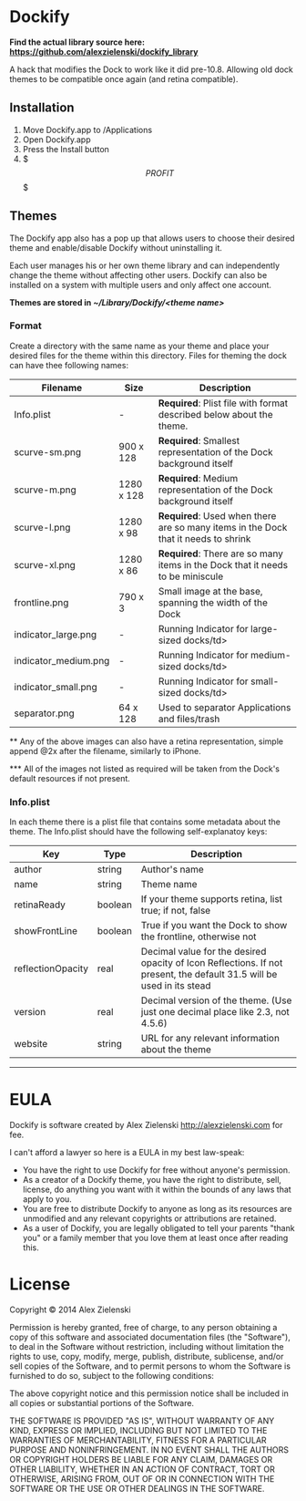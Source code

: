 # Dockify

**Find the actual library source here: https://github.com/alexzielenski/dockify_library**

A hack that modifies the Dock to work like it did pre-10.8. Allowing old dock themes to be compatible once again (and retina compatible).

## Installation

1. Move Dockify.app to /Applications
2. Open Dockify.app
3. Press the Install button
4. $$$ PROFIT $$$

## Themes

The Dockify app also has a pop up that allows users to choose their desired theme and enable/disable Dockify without uninstalling it. 

Each user manages his or her own theme library and can independently change the theme without affecting other users. Dockify can also be installed on a system with multiple users and only affect one account.

**Themes are stored in *~/Library/Dockify/&lt;theme name&gt;***

### Format

Create a directory with the same name as your theme and place your desired files for the theme within this directory. Files for theming the dock can have thee following names:

<table>
	<thead>
		<tr>
			<th>Filename</th>
			<th>Size</th>
			<th>Description</th>
	</thead>
	<tbody>
		<tr>
			<td>Info.plist</th>
			<td>-</td>
			<td><b>Required</b>: Plist file with format described below about the theme.</td>
		</tr>
		<tr>
			<td>scurve-sm.png</th>
			<td>900 x 128</td>
			<td><b>Required</b>: Smallest representation of the Dock background itself</td>
		</tr>
		<tr>
			<td>scurve-m.png</th>
			<td>1280 x 128</td>
			<td><b>Required</b>: Medium representation of the Dock background itself</td>
		</tr>
		<tr>
			<td>scurve-l.png</th>
			<td>1280 x 98</td>
			<td><b>Required</b>: Used when there are so many items in the Dock that it needs to shrink</td>
		</tr>
		<tr>
			<td>scurve-xl.png</th>
			<td>1280 x 86</td>
			<td><b>Required</b>: There are so many items in the Dock that it needs to be miniscule</td>
		</tr>
		<tr>
			<td>frontline.png</th>
			<td>790 x 3</td>
			<td>Small image at the base, spanning the width of the Dock</td>
		</tr>
		<tr>
			<td>indicator_large.png</th>
			<td>-</td>
			<td>Running Indicator for large-sized docks/td>
		</tr>
		<tr>
			<td>indicator_medium.png</th>
			<td>-</td>
			<td>Running Indicator for medium-sized docks/td>
		</tr>
		<tr>
			<td>indicator_small.png</th>
			<td>-</td>
			<td>Running Indicator for small-sized docks/td>
		</tr>
		<tr>
			<td>separator.png</th>
			<td>64 x 128</td>
			<td>Used to separator Applications and files/trash</td>
		</tr>
	</tbody>
</table>

** Any of the above images can also have a retina representation, simple append @2x after the filename, similarly to iPhone.

*** All of the images not listed as required will be taken from the Dock's default resources if not present.

### Info.plist

In each theme there is a plist file that contains some metadata about the theme. The Info.plist should have the following self-explanatoy keys:

<table>
	<thead>
		<tr>
			<th>Key</th>
			<th>Type</th>
			<th>Description</th>
	</thead>
	<tbody>
		<tr>
			<td>author</th>
			<td>string</td>
			<td>Author's name</td>
		</tr>
		<tr>
			<td>name</th>
			<td>string</td>
			<td>Theme name</td>
		</tr>
		<tr>
			<td>retinaReady</th>
			<td>boolean</td>
			<td>If your theme supports retina, list true; if not, false</td>
		</tr>
		<tr>
			<td>showFrontLine</th>
			<td>boolean</td>
			<td>True if you want the Dock to show the frontline, otherwise not</td>
		</tr>
		<tr>
			<td>reflectionOpacity</th>
			<td>real</td>
			<td>Decimal value for the desired opacity of Icon Reflections. If not present, the default 31.5 will be used in its stead</td>
		</tr>
		<tr>
			<td>version</th>
			<td>real</td>
			<td>Decimal version of the theme. (Use just one decimal place like 2.3, not 4.5.6)</td>
		</tr>
		<tr>
			<td>website</th>
			<td>string</td>
			<td>URL for any relevant information about the theme</td>
		</tr>
	</tbody>
</table>

***

# EULA

Dockify is software created by Alex Zielenski <http://alexzielenski.com> for fee.

I can't afford a lawyer so here is a EULA in my best law-speak:

* You have the right to use Dockify for free without anyone's permission.
* As a creator of a Dockify theme, you have the right to distribute, sell, license, do anything you want with it within the bounds of any laws that apply to you.
* You are free to distribute Dockify to anyone as long as its resources are unmodified and any relevant copyrights or attributions are retained.
* As a user of Dockify, you are legally obligated to tell your parents "thank you" or a family member that you love them at least once after reading this.

# License

Copyright &copy; 2014 Alex Zielenski

Permission is hereby granted, free of charge, to any person obtaining a copy
of this software and associated documentation files (the "Software"), to deal
in the Software without restriction, including without limitation the rights
to use, copy, modify, merge, publish, distribute, sublicense, and/or sell
copies of the Software, and to permit persons to whom the Software is
furnished to do so, subject to the following conditions:

The above copyright notice and this permission notice shall be included in
all copies or substantial portions of the Software.

THE SOFTWARE IS PROVIDED "AS IS", WITHOUT WARRANTY OF ANY KIND, EXPRESS OR
IMPLIED, INCLUDING BUT NOT LIMITED TO THE WARRANTIES OF MERCHANTABILITY,
FITNESS FOR A PARTICULAR PURPOSE AND NONINFRINGEMENT. IN NO EVENT SHALL THE
AUTHORS OR COPYRIGHT HOLDERS BE LIABLE FOR ANY CLAIM, DAMAGES OR OTHER
LIABILITY, WHETHER IN AN ACTION OF CONTRACT, TORT OR OTHERWISE, ARISING FROM,
OUT OF OR IN CONNECTION WITH THE SOFTWARE OR THE USE OR OTHER DEALINGS IN
THE SOFTWARE.
